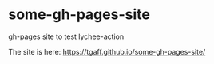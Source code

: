 # some-gh-pages-site
gh-pages site to test lychee-action

The site is here: https://tgaff.github.io/some-gh-pages-site/

